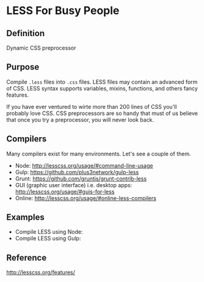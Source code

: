 # LESS For Busy People

## Definition
Dynamic CSS preprocessor

## Purpose
Compile `.less` files into `.css` files. LESS files may contain an advanced form of CSS. LESS syntax supports variables, mixins, functions, and others fancy features.

If you have ever ventured to wirte more than 200 lines of CSS you'll probably love CSS. CSS preprocessors are so handy that must of us believe that once you try a preprocessor, you will never look back.

## Compilers
Many compilers exist for many environments. Let's see a couple of them.
- Node: http://lesscss.org/usage/#command-line-usage
- Gulp: https://github.com/plus3network/gulp-less
- Grunt: https://github.com/gruntjs/grunt-contrib-less
- GUI (graphic user interface) i.e. desktop apps: http://lesscss.org/usage/#guis-for-less
- Online: http://lesscss.org/usage/#online-less-compilers

## Examples
- Compile LESS using Node: 
- Compile LESS using Gulp: 

## Reference
http://lesscss.org/features/
